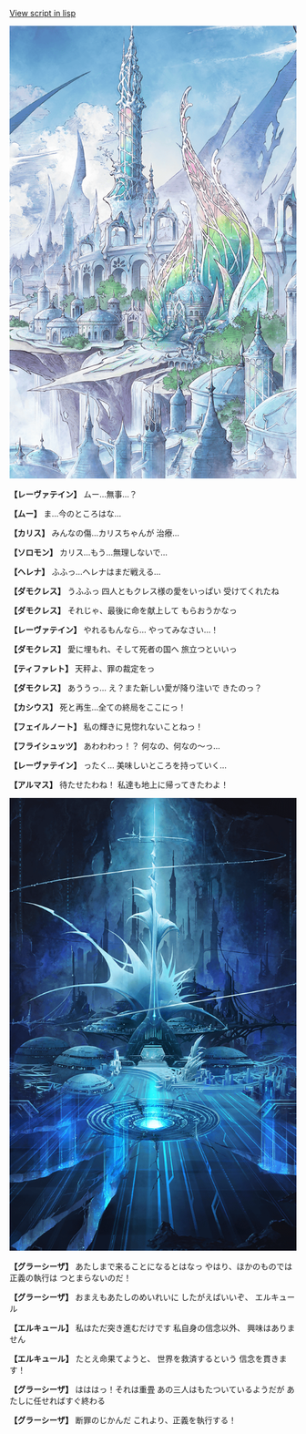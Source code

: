 [View script in lisp](../scripts/101305063.txt)

![fairy_world.png](../images/backgrounds/fairy_world.png)

**【レーヴァテイン】**
ムー…無事…？

**【ムー】**
ま…今のところはな…

**【カリス】**
みんなの傷…カリスちゃんが
治療…

**【ソロモン】**
カリス…もう…無理しないで…

**【ヘレナ】**
ふふっ…ヘレナはまだ戦える…

**【ダモクレス】**
うふふっ
四人ともクレス様の愛をいっぱい
受けてくれたね

**【ダモクレス】**
それじゃ、最後に命を献上して
もらおうかなっ

**【レーヴァテイン】**
やれるもんなら…
やってみなさい…！

**【ダモクレス】**
愛に埋もれ、そして死者の国へ
旅立つといいっ

**【ティファレト】**
天秤よ、罪の裁定をっ

**【ダモクレス】**
あううっ…
え？また新しい愛が降り注いで
きたのっ？

**【カシウス】**
死と再生…全ての終局をここにっ！

**【フェイルノート】**
私の輝きに見惚れないことねっ！

**【フライシュッツ】**
あわわわっ！？
何なの、何なの～っ…

**【レーヴァテイン】**
ったく…
美味しいところを持っていく…

**【アルマス】**
待たせたわね！
私達も地上に帰ってきたわよ！

![profound_nolight.png](../images/backgrounds/profound_nolight.png)

**【グラーシーザ】**
あたしまで来ることになるとはなっ
やはり、ほかのものでは正義の執行は
つとまらないのだ！

**【グラーシーザ】**
おまえもあたしのめいれいに
したがえばいいぞ、
エルキュール

**【エルキュール】**
私はただ突き進むだけです
私自身の信念以外、
興味はありません

**【エルキュール】**
たとえ命果てようと、
世界を救済するという
信念を貫きます！

**【グラーシーザ】**
はははっ！それは重畳
あの三人はもたついているようだが
あたしに任せればすぐ終わる

**【グラーシーザ】**
断罪のじかんだ
これより、正義を執行する！